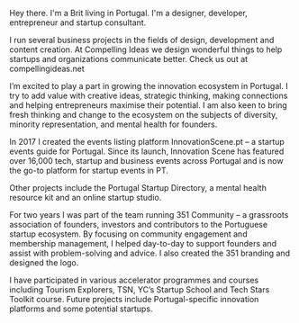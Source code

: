 Hey there. I'm a Brit living in Portugal. I'm a designer, developer, entrepreneur and startup consultant. 

I run several business projects in the fields of design, development and content creation. At Compelling Ideas we design wonderful things to help startups and organizations communicate better. Check us out at compellingideas.net 

I’m excited to play a part in growing the innovation ecosystem in Portugal. I try to add value with creative ideas, strategic thinking, making connections and helping entrepreneurs maximise their potential. I am also keen to bring fresh thinking and change to the ecosystem on the subjects of diversity, minority representation, and mental health for founders.

In 2017 I created the events listing platform InnovationScene.pt – a startup events guide for Portugal. Since its launch, Innovation Scene has featured over 16,000 tech, startup and business events across Portugal and is now the go-to platform for startup events in PT.

Other projects include the Portugal Startup Directory, a mental health resource kit and an online startup studio. 

For two years I was part of the team running 351 Community – a grassroots association of founders, investors and contributors to the Portuguese startup ecosystem. By focusing on community engagement and membership management, I helped day-to-day to support founders and assist with problem-solving and advice. I also created the 351 branding and designed the logo. 

I have participated in various accelerator programmes and courses including Tourism Explorers, TSN, YC’s Startup School and Tech Stars Toolkit course. Future projects include Portugal-specific innovation platforms and some potential startups.
<!---
peterfreelancer/peterfreelancer is a ✨ special ✨ repository because its `README.md` (this file) appears on your GitHub profile.
You can click the Preview link to take a look at your changes.
--->
